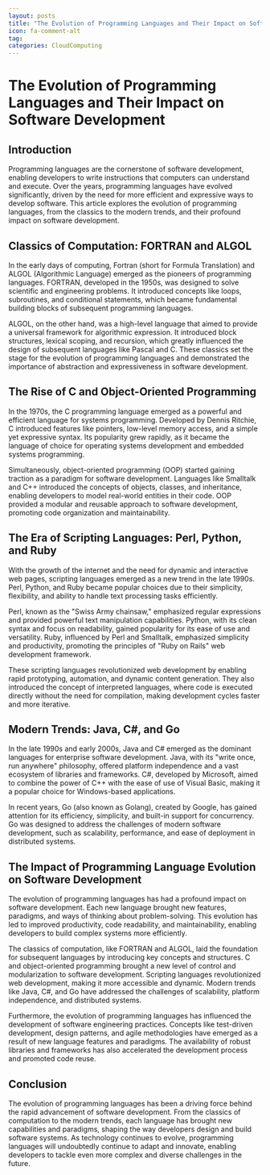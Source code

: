 ```yaml
---
layout: posts
title: "The Evolution of Programming Languages and Their Impact on Software Development"
icon: fa-comment-alt
tag:      
categories: CloudComputing
---
```



# The Evolution of Programming Languages and Their Impact on Software Development

## Introduction
Programming languages are the cornerstone of software development, enabling developers to write instructions that computers can understand and execute. Over the years, programming languages have evolved significantly, driven by the need for more efficient and expressive ways to develop software. This article explores the evolution of programming languages, from the classics to the modern trends, and their profound impact on software development.

## Classics of Computation: FORTRAN and ALGOL
In the early days of computing, Fortran (short for Formula Translation) and ALGOL (Algorithmic Language) emerged as the pioneers of programming languages. FORTRAN, developed in the 1950s, was designed to solve scientific and engineering problems. It introduced concepts like loops, subroutines, and conditional statements, which became fundamental building blocks of subsequent programming languages.

ALGOL, on the other hand, was a high-level language that aimed to provide a universal framework for algorithmic expression. It introduced block structures, lexical scoping, and recursion, which greatly influenced the design of subsequent languages like Pascal and C. These classics set the stage for the evolution of programming languages and demonstrated the importance of abstraction and expressiveness in software development.

## The Rise of C and Object-Oriented Programming
In the 1970s, the C programming language emerged as a powerful and efficient language for systems programming. Developed by Dennis Ritchie, C introduced features like pointers, low-level memory access, and a simple yet expressive syntax. Its popularity grew rapidly, as it became the language of choice for operating systems development and embedded systems programming.

Simultaneously, object-oriented programming (OOP) started gaining traction as a paradigm for software development. Languages like Smalltalk and C++ introduced the concepts of objects, classes, and inheritance, enabling developers to model real-world entities in their code. OOP provided a modular and reusable approach to software development, promoting code organization and maintainability.

## The Era of Scripting Languages: Perl, Python, and Ruby
With the growth of the internet and the need for dynamic and interactive web pages, scripting languages emerged as a new trend in the late 1990s. Perl, Python, and Ruby became popular choices due to their simplicity, flexibility, and ability to handle text processing tasks efficiently.

Perl, known as the "Swiss Army chainsaw," emphasized regular expressions and provided powerful text manipulation capabilities. Python, with its clean syntax and focus on readability, gained popularity for its ease of use and versatility. Ruby, influenced by Perl and Smalltalk, emphasized simplicity and productivity, promoting the principles of "Ruby on Rails" web development framework.

These scripting languages revolutionized web development by enabling rapid prototyping, automation, and dynamic content generation. They also introduced the concept of interpreted languages, where code is executed directly without the need for compilation, making development cycles faster and more iterative.

## Modern Trends: Java, C#, and Go
In the late 1990s and early 2000s, Java and C# emerged as the dominant languages for enterprise software development. Java, with its "write once, run anywhere" philosophy, offered platform independence and a vast ecosystem of libraries and frameworks. C#, developed by Microsoft, aimed to combine the power of C++ with the ease of use of Visual Basic, making it a popular choice for Windows-based applications.

In recent years, Go (also known as Golang), created by Google, has gained attention for its efficiency, simplicity, and built-in support for concurrency. Go was designed to address the challenges of modern software development, such as scalability, performance, and ease of deployment in distributed systems.

## The Impact of Programming Language Evolution on Software Development
The evolution of programming languages has had a profound impact on software development. Each new language brought new features, paradigms, and ways of thinking about problem-solving. This evolution has led to improved productivity, code readability, and maintainability, enabling developers to build complex systems more efficiently.

The classics of computation, like FORTRAN and ALGOL, laid the foundation for subsequent languages by introducing key concepts and structures. C and object-oriented programming brought a new level of control and modularization to software development. Scripting languages revolutionized web development, making it more accessible and dynamic. Modern trends like Java, C#, and Go have addressed the challenges of scalability, platform independence, and distributed systems.

Furthermore, the evolution of programming languages has influenced the development of software engineering practices. Concepts like test-driven development, design patterns, and agile methodologies have emerged as a result of new language features and paradigms. The availability of robust libraries and frameworks has also accelerated the development process and promoted code reuse.

## Conclusion
The evolution of programming languages has been a driving force behind the rapid advancement of software development. From the classics of computation to the modern trends, each language has brought new capabilities and paradigms, shaping the way developers design and build software systems. As technology continues to evolve, programming languages will undoubtedly continue to adapt and innovate, enabling developers to tackle even more complex and diverse challenges in the future.